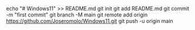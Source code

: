 echo "# Windows11" >> README.md
git init
git add README.md
git commit -m "first commit"
git branch -M main
git remote add origin https://github.com/Joseromolo/Windows11.git
git push -u origin main
